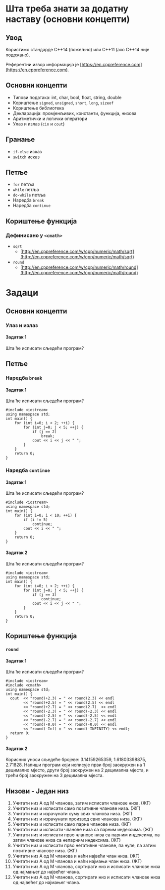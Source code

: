 # Шта треба знати за додатну наставу (основни концепти)
## Увод
Користимо стандарде C++14 (пожељно) или C++11 (ако C++14 није подржано).

Референтни извор информација је [https://en.cppreference.com](https://en.cppreference.com).
## Основни концепти
* Типови података: int, char, bool, float, string, double
* Кориштење `signed`, `unsigned`, `short`, `long`, `sizeof`
* Кориштење библиотека
* Декларација: промјенљивих, константи, функција, низова
* Аритметички и логички оператори
* Улаз и излаз (`cin` и `cout`)
## Гранање
* `if-else` исказ
* `switch` исказ
## Петље
* `for` петља
* `while` петља
* `do-while` петља
* Наредба `break`
* Наредба `continue`
## Кориштење функција
### Дефинисано у `<cmath>`
* `sqrt`
    * [http://en.cppreference.com/w/cpp/numeric/math/sqrt](http://en.cppreference.com/w/cpp/numeric/math/sqrt)
* `round`
    * [http://en.cppreference.com/w/cpp/numeric/math/round](http://en.cppreference.com/w/cpp/numeric/math/round)
# Задаци
## Основни концепти
### Улаз и излаз
#### Задатак 1
Шта ће исписати сљедећи програм?

## Петље
### Наредба `break`
#### Задатак 1
Шта ће исписати сљедећи програм?
````
#include <iostream>
using namespace std; 
int main() {
    for (int i=0; i < 2; ++i) {
        for (int j=0; j < 5; ++j) {
            if (j == 2) 
                break;
            cout << i << j << " ";
        }
    }
    return 0;    
}
````
### Наредба `continue`
#### Задатак 1
Шта ће исписати сљедећи програм?
````
#include <iostream>
using namespace std; 
int main() {
    for (int i=0; i < 10; ++i) {
        if (i != 5)
            continue;
        cout << i << " ";
    }
    return 0;
}
````
#### Задатак 2
Шта ће исписати сљедећи програм?
````
#include <iostream>
using namespace std; 
int main() {
    for (int i=0; i < 2; ++i) {
        for (int j=0; j < 5; ++j) {
            if (j == 3)
                continue;
            cout << i << j << " ";
        }
    }
    return 0;
}
````
## Кориштење функција
### `round`
#### Задатак 1
Шта ће исписати сљедећи програм?
````
#include <iostream>
#include <cmath>
using namespace std; 
int main() {
  cout  << "round(+2.3) = " << round(2.3) << endl
        << "round(+2.5) = " << round(2.5) << endl
        << "round(+2.7) = " << round(2.7)  << endl
        << "round(-2.3) = " << round(-2.3) << endl
        << "round(-2.5) = " << round(-2.5) << endl
        << "round(-2.7) = " << round(-2.7) << endl
        << "round(-0.0) = " << round(-0.0) << endl
        << "round(-Inf) = " << round(-INFINITY) << endl;
  return 0;
}
````
#### Задатак 2
Корисник уноси сљедеће бројеве: 3.14159265359, 1.61803398875, 2.71828. Напиши програм који исписује први број заокружен на 1 децимално мјесто, други број заокружен на 2 децимална мјеста, и трећи број заокружен на 3 децимална мјеста.
## Низови - Један низ
1. Учитати низ А од М чланова, затим исписати чланове низа. (ЖГ)
1. Учитати низ и исписати само позитивне чланове низа. (ЖГ)
1. Учитати низ и израчунати суму свих чланова низа. (ЖГ)
1. Учитати низ и израчунати производ свих чланова низа. (ЖГ)
1. Учитати низ и исписати само парне чланове низа. (ЖГ)
1. Учитати низ и исписати чланове низа са парним индексима. (ЖГ)
1. Учитати низ и исписати прво чланове низа са парним индексима, па затим чланове низа са непарним индексима. (ЖГ)
1. Учитати низ и исписати прво негативне чланове, па нуле, па затим позитивне чланове низа. (ЖГ)
1. Учитати низ А од М чланова и наћи највећи члан низа. (ЖГ)
1. Учитати низ А од М чланова и наћи најмањи члан низа. (ЖГ) 
1. Учитати низ А од М чланова, сортирати низ и исписати чланове низа од најмањег до највећег члана.
1. Учитати низ А од М чланова, сортирати низ и исписати чланове низа од највећег до најмањег члана.

